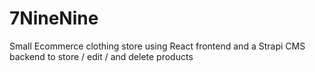 # 7NineNine
 
Small Ecommerce clothing store using React frontend and a Strapi CMS backend to store / edit / and delete products
